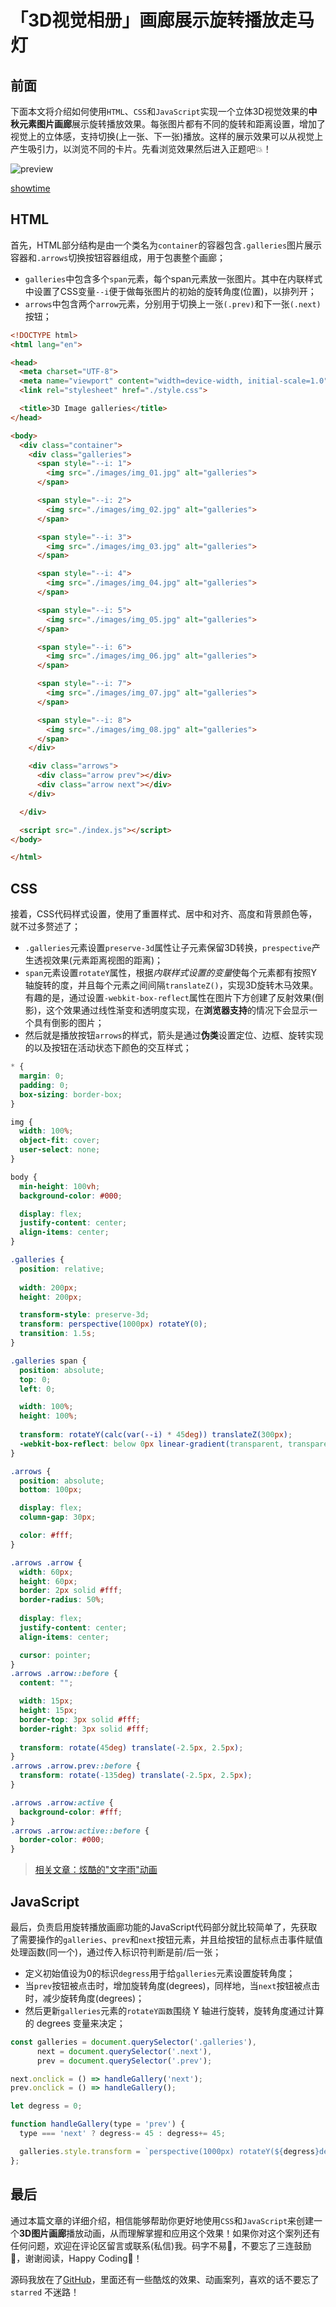 # 「3D视觉相册」画廊展示旋转播放走马灯

## 前面
下面本文将介绍如何使用`HTML`、`CSS`和`JavaScript`实现一个立体3D视觉效果的**中秋元素图片画廊**展示旋转播放效果。每张图片都有不同的旋转和距离设置，增加了视觉上的立体感，支持切换(上一张、下一张)播放。这样的展示效果可以从视觉上产生吸引力，以浏览不同的卡片。先看浏览效果然后进入正题吧💥！

![preview](./gallery-preview.png)

[showtime](https://code.juejin.cn/pen/7278929410810937396)

## HTML
首先，HTML部分结构是由一个类名为`container`的容器包含`.galleries`图片展示容器和`.arrows`切换按钮容器组成，用于包裹整个画廊；
* `galleries`中包含多个`span`元素，每个span元素放一张图片。其中在内联样式中设置了CSS变量`--i`便于做每张图片的初始的旋转角度(位置)，以排列开；
* `arrows`中包含两个`arrow`元素，分别用于切换上一张`(.prev)`和下一张`(.next)`按钮；
```html
<!DOCTYPE html>
<html lang="en">

<head>
  <meta charset="UTF-8">
  <meta name="viewport" content="width=device-width, initial-scale=1.0">
  <link rel="stylesheet" href="./style.css">

  <title>3D Image galleries</title>
</head>

<body>
  <div class="container">
    <div class="galleries">
      <span style="--i: 1">
        <img src="./images/img_01.jpg" alt="galleries">
      </span>

      <span style="--i: 2">
        <img src="./images/img_02.jpg" alt="galleries">
      </span>

      <span style="--i: 3">
        <img src="./images/img_03.jpg" alt="galleries">
      </span>

      <span style="--i: 4">
        <img src="./images/img_04.jpg" alt="galleries">
      </span>

      <span style="--i: 5">
        <img src="./images/img_05.jpg" alt="galleries">
      </span>

      <span style="--i: 6">
        <img src="./images/img_06.jpg" alt="galleries">
      </span>

      <span style="--i: 7">
        <img src="./images/img_07.jpg" alt="galleries">
      </span>

      <span style="--i: 8">
        <img src="./images/img_08.jpg" alt="galleries">
      </span>
    </div>

    <div class="arrows">
      <div class="arrow prev"></div>
      <div class="arrow next"></div>
    </div>

  </div>

  <script src="./index.js"></script>
</body>

</html>
```

## CSS
接着，CSS代码样式设置，使用了重置样式、居中和对齐、高度和背景颜色等，就不过多赘述了；
* `.galleries`元素设置`preserve-3d`属性让子元素保留3D转换，`prespective`产生透视效果(元素距离视图的距离)；
* `span`元素设置`rotateY`属性，根据*内联样式设置的变量*使每个元素都有按照Y轴旋转的度，并且每个元素之间间隔`translateZ()`，实现3D旋转木马效果。有趣的是，通过设置`-webkit-box-reflect`属性在图片下方创建了反射效果(倒影)，这个效果通过线性渐变和透明度实现，在**浏览器支持**的情况下会显示一个具有倒影的图片；
* 然后就是播放按钮`arrows`的样式，箭头是通过**伪类**设置定位、边框、旋转实现的以及按钮在活动状态下颜色的交互样式；
```css
* {
  margin: 0;
  padding: 0;
  box-sizing: border-box;
}

img {
  width: 100%;
  object-fit: cover;
  user-select: none;
}

body {
  min-height: 100vh;
  background-color: #000;

  display: flex;
  justify-content: center;
  align-items: center;
}

.galleries {
  position: relative;
  
  width: 200px;
  height: 200px;

  transform-style: preserve-3d;
  transform: perspective(1000px) rotateY(0);
  transition: 1.5s;
}

.galleries span {
  position: absolute;
  top: 0;
  left: 0;

  width: 100%;
  height: 100%;
  
  transform: rotateY(calc(var(--i) * 45deg)) translateZ(300px);
  -webkit-box-reflect: below 0px linear-gradient(transparent, transparent, #0004);
}

.arrows {
  position: absolute;
  bottom: 100px;

  display: flex;
  column-gap: 30px;

  color: #fff;
}

.arrows .arrow {
  width: 60px;
  height: 60px;
  border: 2px solid #fff;
  border-radius: 50%;
  
  display: flex;
  justify-content: center;
  align-items: center;

  cursor: pointer;
}
.arrows .arrow::before {
  content: "";

  width: 15px;
  height: 15px;
  border-top: 3px solid #fff;
  border-right: 3px solid #fff;
  
  transform: rotate(45deg) translate(-2.5px, 2.5px);
}
.arrows .arrow.prev::before {
  transform: rotate(-135deg) translate(-2.5px, 2.5px);
}

.arrows .arrow:active {
  background-color: #fff;
}
.arrows .arrow:active::before {
  border-color: #000;
}
```
> [相关文章：炫酷的"文字雨"动画](https://juejin.cn/post/7270648629378367528)

## JavaScript
最后，负责启用旋转播放画廊功能的JavaScript代码部分就比较简单了，先获取了需要操作的`galleries`、`prev`和`next`按钮元素，并且给按钮的鼠标点击事件赋值处理函数(同一个)，通过传入标识符判断是前/后一张；
* 定义初始值设为0的标识`degress`用于给`galleries`元素设置旋转角度；
* 当`prev`按钮被点击时，增加旋转角度(degrees)，同样地，当`next`按钮被点击时，减少旋转角度(degrees)；
* 然后更新`galleries`元素的`rotateY函数`围绕 Y 轴进行旋转，旋转角度通过计算的 degrees 变量来决定；
```js
const galleries = document.querySelector('.galleries'),
      next = document.querySelector('.next'),
      prev = document.querySelector('.prev');

next.onclick = () => handleGallery('next');
prev.onclick = () => handleGallery();

let degress = 0;

function handleGallery(type = 'prev') {
  type === 'next' ? degress-= 45 : degress+= 45;

  galleries.style.transform = `perspective(1000px) rotateY(${degress}deg)`
};
```

## 最后
通过本篇文章的详细介绍，相信能够帮助你更好地使用`CSS`和`JavaScript`来创建一个**3D图片画廊**播放动画，从而理解掌握和应用这个效果！如果你对这个案列还有任何问题，欢迎在评论区留言或联系(私信)我。码字不易🥲，不要忘了三连鼓励🤟，谢谢阅读，Happy Coding🎉！

源码我放在了[GitHub](https://github.com/vnyoon/web-magic)，里面还有一些酷炫的效果、动画案列，喜欢的话不要忘了 `starred` 不迷路！
